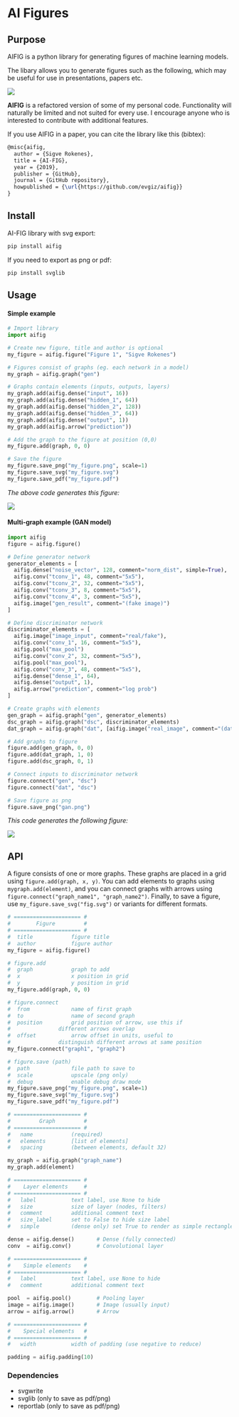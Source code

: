 
# AI Figures

## Purpose

AIFIG is a python library for generating figures of machine learning models.

The libary allows you to generate figures such as the following, which may be useful for use in presentations, papers etc.

<img src="https://github.com/evgiz/aifig/img/fig_gan.png">

**AIFIG** is a refactored version of some of my personal code. Functionality will naturally be limited and not suited for every use. I encourage anyone who is interested to contribute with additional features.

If you use AIFIG in a paper, you can cite the library like this (bibtex):

```latex
@misc{aifig,
  author = {Sigve Rokenes},
  title = {AI-FIG},
  year = {2019},
  publisher = {GitHub},
  journal = {GitHub repository},
  howpublished = {\url{https://github.com/evgiz/aifig}}
}
```

## Install

AI-FIG library with svg export:
```bash
pip install aifig
```

If you need to export as png or pdf:
```bash
pip install svglib
```

## Usage

#### Simple example

```python
# Import library
import aifig

# Create new figure, title and author is optional
my_figure = aifig.figure("Figure 1", "Sigve Rokenes")

# Figures consist of graphs (eg. each network in a model)
my_graph = aifig.graph("gen")

# Graphs contain elements (inputs, outputs, layers)
my_graph.add(aifig.dense("input", 16))
my_graph.add(aifig.dense("hidden_1", 64))
my_graph.add(aifig.dense("hidden_2", 128))
my_graph.add(aifig.dense("hidden_3", 64))
my_graph.add(aifig.dense("output", 1))
my_graph.add(aifig.arrow("prediction"))

# Add the graph to the figure at position (0,0)
my_figure.add(graph, 0, 0)

# Save the figure 
my_figure.save_png("my_figure.png", scale=1)
my_figure.save_svg("my_figure.svg")
my_figure.save_pdf("my_figure.pdf")
```

*The above code generates this figure:*

<img src="https://github.com/evgiz/aifig/img/fig_simple.png">

#### Multi-graph example (GAN model)

```python
import aifig
figure = aifig.figure()

# Define generator network
generator_elements = [
  aifig.dense("noise_vector", 128, comment="norm_dist", simple=True),
  aifig.conv("tconv_1", 48, comment="5x5"),
  aifig.conv("tconv_2", 32, comment="5x5"),
  aifig.conv("tconv_3", 8, comment="5x5"),
  aifig.conv("tconv_4", 3, comment="5x5"),
  aifig.image("gen_result", comment="(fake image)")
]

# Define discriminator network
discriminator_elements = [
  aifig.image("image_input", comment="real/fake"),
  aifig.conv("conv_1", 16, comment="5x5"),
  aifig.pool("max_pool")
  aifig.conv("conv_2", 32, comment="5x5"),
  aifig.pool("max_pool"),
  aifig.conv("conv_3", 48, comment="5x5"),
  aifig.dense("dense_1", 64),
  aifig.dense("output", 1),
  aifig.arrow("prediction", comment="log prob")
]

# Create graphs with elements
gen_graph = aifig.graph("gen", generator_elements)
dsc_graph = aifig.graph("dsc", discriminator_elements)
dat_graph = aifig.graph("dat", [aifig.image("real_image", comment="(dataset)")])

# Add graphs to figure
figure.add(gen_graph, 0, 0)
figure.add(dat_graph, 1, 0)
figure.add(dsc_graph, 0, 1)

# Connect inputs to discriminator network
figure.connect("gen", "dsc")
figure.connect("dat", "dsc")

# Save figure as png
figure.save_png("gan.png")
```

*This code generates the following figure:*

<img src="https://github.com/evgiz/aifig/img/fig_gan.png">

## API

A figure consists of one or more graphs. These graphs are placed in a grid using `figure.add(graph, x, y)`. You can add elements to graphs using `mygraph.add(element)`, and you can connect graphs with arrows using `figure.connect("graph_name1", "graph_name2")`.  Finally, to save a figure, use `my_figure.save_svg("fig.svg")` or variants for different formats.

```python
# ===================== #
#        Figure         #
# ===================== #
#  title			figure title
#  author			figure author
my_figure = aifig.figure()

# figure.add
#  graph			graph to add
#  x				x position in grid
#  y				y position in grid
my_figure.add(graph, 0, 0)

# figure.connect
#  from				name of first graph
#  to				name of second graph
#  position			grid position of arrow, use this if 
#				different arrows overlap
#  offset			arrow offset in units, useful to
#				distinguish different arrows at same position
my_figure.connect("graph1", "graph2")

# figure.save (path)
#  path				file path to save to
#  scale			upscale (png only)
#  debug			enable debug draw mode
my_figure.save_png("my_figure.png", scale=1)
my_figure.save_svg("my_figure.svg")
my_figure.save_pdf("my_figure.pdf")

# ===================== #
#         Graph         #
# ===================== #
# 	name			(required)
# 	elements		[list of elements]
# 	spacing			(between elements, default 32)

my_graph = aifig.graph("graph_name")
my_graph.add(element)

# ===================== #
#    Layer elements     #
# ===================== #
# 	label			text label, use None to hide
# 	size			size of layer (nodes, filters)
#	comment			additional comment text
#	size_label		set to False to hide size label
#	simple			(dense only) set True to render as simple rectangle

dense = aifig.dense()		# Dense (fully connected)
conv  = aifig.conv()		# Convolutional layer

# ===================== #
#    Simple elements    #
# ===================== #
#	label			text label, use None to hide
#	comment			additional comment text

pool  = aifig.pool()		# Pooling layer
image = aifig.image()		# Image (usually input)
arrow = aifig.arrow()		# Arrow

# ===================== #
#    Special elements   #
# ===================== #
# 	width			width of padding (use negative to reduce)

padding = aifig.padding(10) 
```



### Dependencies

- svgwrite 
- svglib (only to save as pdf/png)
- reportlab (only to save as pdf/png)









